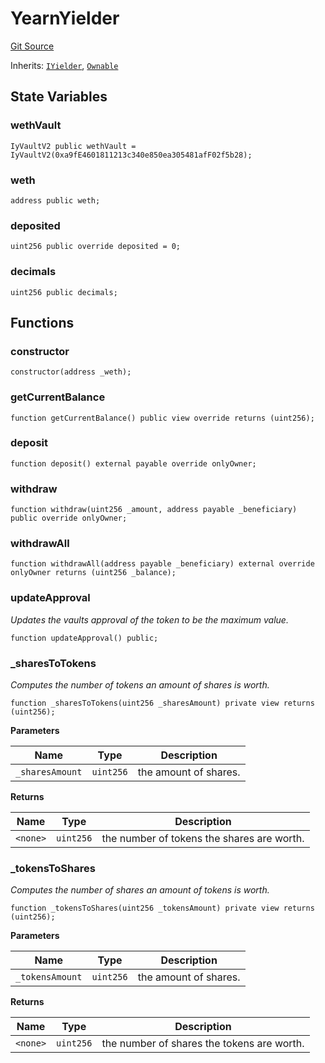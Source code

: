 # YearnYielder

[Git Source](https://github.com/jbx-protocol/juice-contracts-v1/blob/71fd42afb0ef0d51606019d9a17dcb746505efd5/contracts/YearnYielder.sol)

Inherits: [`IYielder`](/docs/v4/deprecated/v1/api/interfaces/iyielder.md), [`Ownable`](https://docs.openzeppelin.com/contracts/4.x/api/access#Ownable)

## State Variables

### wethVault

```solidity
IyVaultV2 public wethVault = IyVaultV2(0xa9fE4601811213c340e850ea305481afF02f5b28);
```

### weth

```solidity
address public weth;
```

### deposited

```solidity
uint256 public override deposited = 0;
```

### decimals

```solidity
uint256 public decimals;
```

## Functions

### constructor

```solidity
constructor(address _weth);
```

### getCurrentBalance

```solidity
function getCurrentBalance() public view override returns (uint256);
```

### deposit

```solidity
function deposit() external payable override onlyOwner;
```

### withdraw

```solidity
function withdraw(uint256 _amount, address payable _beneficiary) public override onlyOwner;
```

### withdrawAll

```solidity
function withdrawAll(address payable _beneficiary) external override onlyOwner returns (uint256 _balance);
```

### updateApproval

*Updates the vaults approval of the token to be the maximum value.*

```solidity
function updateApproval() public;
```

### _sharesToTokens

*Computes the number of tokens an amount of shares is worth.*

```solidity
function _sharesToTokens(uint256 _sharesAmount) private view returns (uint256);
```

**Parameters**

|Name|Type|Description|
|----|----|-----------|
|`_sharesAmount`|`uint256`|the amount of shares.|

**Returns**

|Name|Type|Description|
|----|----|-----------|
|`<none>`|`uint256`|the number of tokens the shares are worth.|

### _tokensToShares

*Computes the number of shares an amount of tokens is worth.*

```solidity
function _tokensToShares(uint256 _tokensAmount) private view returns (uint256);
```

**Parameters**

|Name|Type|Description|
|----|----|-----------|
|`_tokensAmount`|`uint256`|the amount of shares.|

**Returns**

|Name|Type|Description|
|----|----|-----------|
|`<none>`|`uint256`|the number of shares the tokens are worth.|

